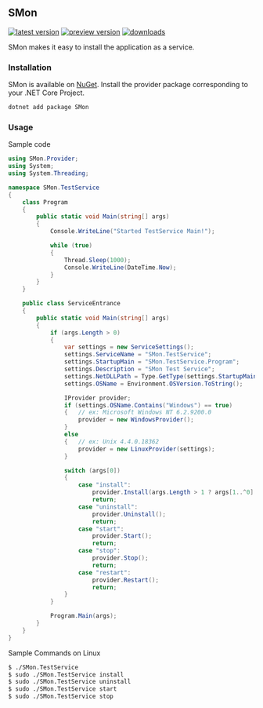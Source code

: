 SMon
--------------------
[![latest version](https://img.shields.io/nuget/v/SMon)](https://www.nuget.org/packages/SMon) [![preview version](https://img.shields.io/nuget/v/SMon)](https://www.nuget.org/packages/SMon/absoluteLatest) [![downloads](https://img.shields.io/nuget/dt/SMon)](https://www.nuget.org/packages/SMon)

SMon makes it easy to install the application as a service.

### Installation

SMon is available on [NuGet](https://www.nuget.org/packages/SMon). Install the provider package corresponding to your .NET Core Project.

```sh
dotnet add package SMon
```

### Usage
Sample code
```cs
using SMon.Provider;
using System;
using System.Threading;

namespace SMon.TestService
{
    class Program
    {
        public static void Main(string[] args)
        {
            Console.WriteLine("Started TestService Main!");

            while (true)
            {
                Thread.Sleep(1000);
                Console.WriteLine(DateTime.Now);
            }
        }
    }

    public class ServiceEntrance
    {
        public static void Main(string[] args)
        {
            if (args.Length > 0)
            {
                var settings = new ServiceSettings();
                settings.ServiceName = "SMon.TestService";
                settings.StartupMain = "SMon.TestService.Program";
                settings.Description = "SMon Test Service";
                settings.NetDLLPath = Type.GetType(settings.StartupMain).Assembly.Location;
                settings.OSName = Environment.OSVersion.ToString();

                IProvider provider;
                if (settings.OSName.Contains("Windows") == true)
                {   // ex: Microsoft Windows NT 6.2.9200.0
                    provider = new WindowsProvider();
                }
                else
                {   // ex: Unix 4.4.0.18362
                    provider = new LinuxProvider(settings);
                }

                switch (args[0])
                {
                    case "install":
                        provider.Install(args.Length > 1 ? args[1..^0] : null);
                        return;
                    case "uninstall":
                        provider.Uninstall();
                        return;
                    case "start":
                        provider.Start();
                        return;
                    case "stop":
                        provider.Stop();
                        return;
                    case "restart":
                        provider.Restart();
                        return;
                }
            }

            Program.Main(args);
        }
    }
}

```

Sample Commands on Linux
```sh
$ ./SMon.TestService
$ sudo ./SMon.TestService install
$ sudo ./SMon.TestService uninstall
$ sudo ./SMon.TestService start
$ sudo ./SMon.TestService stop
```
